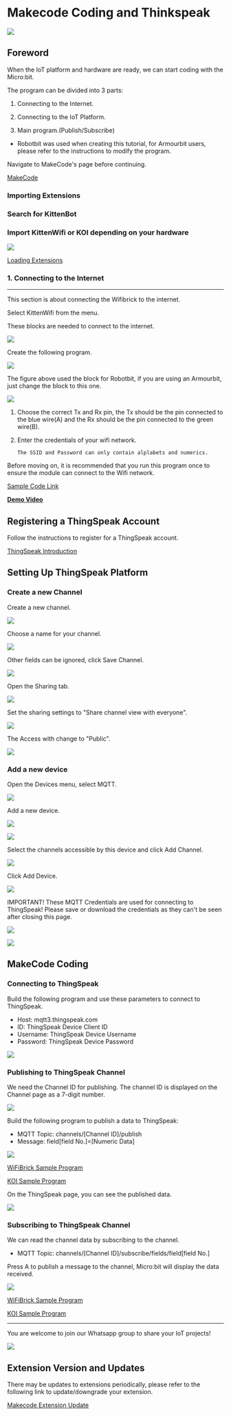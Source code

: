 # Makecode Coding and Thinkspeak

![](../../functional_module/PWmodules/images/mcbanner.png)


## Foreword

When the IoT platform and hardware are ready, we can start coding with the Micro:bit.

The program can be divided into 3 parts:

1. Connecting to the Internet.

2. Connecting to the IoT Platform.

3. Main program.(Publish/Subscribe)

- Robotbit was used when creating this tutorial, for Armourbit users, please refer to the instructions to modify the program.

Navigate to MakeCode's page before continuing.

[MakeCode](https://makecode.microbit.org)

### Importing Extensions

### Search for KittenBot

### Import KittenWifi or KOI depending on your hardware

![](./iotimage/wifi_search.png)

 [Loading Extensions](../../Makecode/powerBrickMC)

### 1. Connecting to the Internet

---

This section is about connecting the Wifibrick to the internet.

Select KittenWifi from the menu.

These blocks are needed to connect to the internet.

 ![](./iotimage/iot-60-1.png)

Create the following program.

 ![](./iotimage/iot-39-01.png)

The figure above used the block for Robotbit, if you are using an Armourbit, just change the block to this one.

 ![](./iotimage/iot-49-1.png)

1. Choose the correct Tx and Rx pin, the Tx should be the pin connected to the blue wire(A) and the Rx should be the pin connected to the green wire(B).

2. Enter the credentials of your wifi network.

   ```
   The SSID and Password can only contain alplabets and numerics.
   ```
   
Before moving on, it is recommended that you run this program once to ensure the module can connect to the Wifi network.

[Sample Code Link](https://makecode.microbit.org/_Jq53m3M7YHWT)

[**Demo Video**](https://youtu.be/v6yIrGqzqO4)

## Registering a ThingSpeak Account

Follow the instructions to register for a ThingSpeak account.

[ThingSpeak Introduction](../IoTPlatform/Thinkspeak.md)

## Setting Up ThingSpeak Platform

### Create a new Channel

Create a new channel.

![](../futureboard/images/1.png)

Choose a name for your channel.

![](../futureboard/images/2.png)

Other fields can be ignored, click Save Channel.

![](../futureboard/images/3.png)

Open the Sharing tab.

![](../futureboard/images/4.png)

Set the sharing settings to "Share channel view with everyone".

![](../futureboard/images/5.png)

The Access with change to "Public".

![](../futureboard/images/6.png)

### Add a new device

Open the Devices menu, select MQTT.

![](../futureboard/images/7.png)

Add a new device.

![](../futureboard/images/8.png)

![](../futureboard/images/9.png)

Select the channels accessible by this device and click Add Channel.

![](../futureboard/images/10.png)

Click Add Device.

![](../futureboard/images/11.png)

IMPORTANT! These MQTT Credentials are used for connecting to ThingSpeak! Please save or download the credentials as they can't be seen after closing this page.

![](../futureboard/images/12.png)

![](../futureboard/images/13.png)

## MakeCode Coding

### Connecting to ThingSpeak

Build the following program and use these parameters to connect to ThingSpeak.

- Host: mqtt3.thingspeak.com
- ID: ThingSpeak Device Client ID
- Username: ThingSpeak Device Username
- Password: ThingSpeak Device Password

![](./iotimage/thingspeak_mc.png)

### Publishing to ThingSpeak Channel

We need the Channel ID for publishing. The channel ID is displayed on the Channel page as a 7-digit number.

![](../futureboard/images/15.png)

Build the following program to publish a data to ThingSpeak:

- MQTT Topic: channels/[Channel ID]/publish
- Message: field[field No.]=[Numeric Data]

![](./iotimage/thingspeak_code1.png)

[WiFiBrick Sample Program](https://makecode.microbit.org/_F1XAzxR1t8zP)

[KOI Sample Program](https://makecode.microbit.org/_dRj2H3L97Kme)

On the ThingSpeak page, you can see the published data.

![](../futureboard/images/17.png)

### Subscribing to ThingSpeak Channel

We can read the channel data by subscribing to the channel.

- MQTT Topic: channels/[Channel ID]/subscribe/fields/field[field No.]

Press A to publish a message to the channel, Micro:bit will display the data received.

![](./iotimage/thingspeak_code2.png)

[WiFiBrick Sample Program](https://makecode.microbit.org/_JKeC421rpUx2)

[KOI Sample Program](https://makecode.microbit.org/_fqPA8mhjheeu)

---

You are welcome to join our Whatsapp group to share your IoT projects!

 ![](./iotimage/iot-59.png)

## Extension Version and Updates

There may be updates to extensions periodically, please refer to the following link to update/downgrade your extension.

[Makecode Extension Update](../../Makecode/makecode_extensionUpdate)